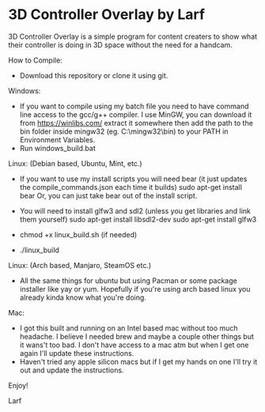 # 3D Controller Overlay by Larf

3D Controller Overlay is a simple program for content creaters to show what their controller is doing in 3D space without the need for a handcam.

How to Compile:
- Download this repository or clone it using git.

Windows:
- If you want to compile using my batch file you need to have command line access to the gcc/g++ compiler. I use MinGW, you can download it from https://winlibs.com/ extract it somewhere then add the path to the bin folder inside mingw32 (eg. C:\mingw32\bin) to your PATH in Environment Variables. 
- Run windows_build.bat

Linux: (Debian based, Ubuntu, Mint, etc.) 
- If you want to use my install scripts you will need bear (it just updates the compile_commands.json each time it builds)
    sudo apt-get install bear
    Or, you can just take bear out of the install script.

- You will need to install glfw3 and sdl2 (unless you get libraries and link them yourself)
    sudo apt-get install libsdl2-dev
    sudo apt-get install glfw3

- chmod +x linux_build.sh (if needed)

- ./linux_build

Linux: (Arch based, Manjaro, SteamOS etc.)
- All the same things for ubuntu but using Pacman or some package installer like yay or yum. Hopefully if you're using arch based linux you already kinda know what you're doing.

Mac:
- I got this built and running on an Intel based mac without too much headache. I believe I needed brew and maybe a couple other things but it wans't too bad. I don't have access to a mac atm but when I get one again I'll update these instructions.
- Haven't tried any apple silicon macs but if I get my hands on one I'll try it out and update the instructions.

Enjoy!

Larf
